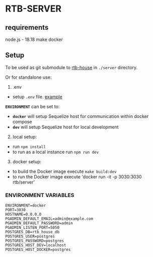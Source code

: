 # RTB-SERVER

## requirements

node.js - 18.18
make
docker

## Setup

To be used as git submodule to [rtb-house](https://github.com/zakrzaq/rtb-house) in `./server` directory.

Or for standalone use:

1. .env

- setup `.env` file. [example](#environment-variables)

**`ENVIRONMENT`** can be set to:

- **`docker`** will setup Sequelize host for communication within docker compose
- **`dev`** will setup Sequelize host for local development

2. local setup:

- run `npm install`
- to run as a local instance run `npm run dev`

3. docker setup:

- to build the Docker image execute `make build:dev`
- to run the Docker image execute 'docker run -it -p 3030:3030 rtb/server'

### ENVIRONMENT VARIABLES

```
ENVIRONMENT=docker
PORT=3030
HOSTNAME=0.0.0.0
PGADMIN_DEFAULT_EMAIL=admin@example.com
PGADMIN_DEFAULT_PASSWORD=admin
PGADMIN_LISTEN_PORT=5050
POSTGRES_DB=rtb_house_db
POSTGRES_USER=postgres
POSTGRES_PASSWORD=postgres
POSTGRES_HOST_DEV=localhost
POSTGRES_HOST_DOCKER=postgres
```
